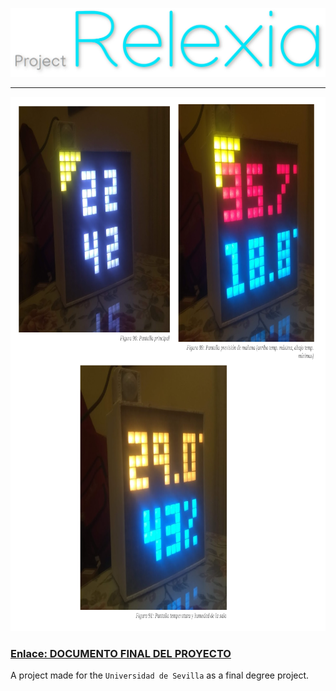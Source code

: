 ![Logo relexia](./images/Relexia_logo.png)
***
<p align="center">
  <img width="850" height="855" src="./images/Imagen_principal.png">
</p>

### [Enlace: DOCUMENTO FINAL DEL PROYECTO](./TFG_Relexia.pdf)

   A project made for the `Universidad de Sevilla` as a final degree project.
